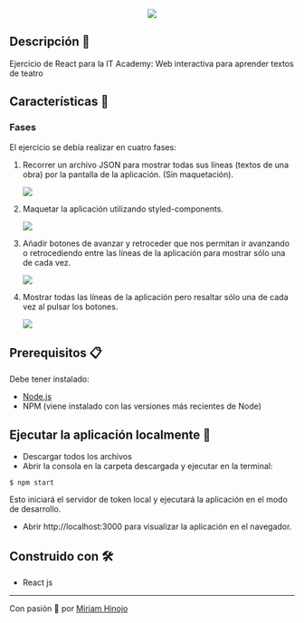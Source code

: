 
<p align="center"><img src= "https://stilografica.es/Cabecera.png"<br>
</p>

## Descripción   📖

Ejercicio de React para la IT Academy: Web interactiva para aprender textos de teatro

## Características 📝 

### Fases

El ejercicio se debía realizar en cuatro fases:

1. Recorrer un archivo JSON para mostrar todas sus líneas (textos de una obra) por la pantalla de la aplicación. (Sin maquetación).

   <img src= "https://stilografica.es/nivell1Teatre.png">
   

2. Maquetar la aplicación utilizando styled-components.

   <img src= "https://stilografica.es/styledComponents.png">

3. Añadir botones de avanzar y retroceder que nos permitan ir avanzando o retrocediendo entre las líneas de la aplicación para mostrar sólo una de cada vez.

   <img src= "https://stilografica.es/sinResalto.png">

4. Mostrar todas las líneas de la aplicación pero resaltar sólo una de cada vez al pulsar los botones.

    <img src= "https://stilografica.es/background.png">


## Prerequisitos 📋

Debe tener instalado:

* [Node.js](https://nodejs.org/en/download/)
* NPM (viene instalado con las versiones más recientes de Node)

## Ejecutar la aplicación localmente 🔧
* Descargar todos los archivos
* Abrir la consola en la carpeta descargada y ejecutar en la terminal:

```
$ npm start
```
  Esto iniciará el servidor de token local y ejecutará la aplicación en el modo de desarrollo.  
* Abrir http://localhost:3000 para visualizar la aplicación en el navegador.

## Construido con 🛠️

* React js

---

Con pasión 🚀 por [Miriam Hinojo](https://github.com/stilografica/)



